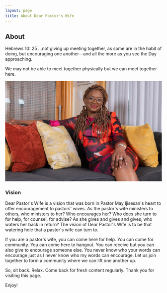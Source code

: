 ```yaml
---
layout: page
title: About Dear Pastor's Wife
---
```

## About
Hebrews 10: 25 ...not giving up meeting together, as some are in the habit of doing, but encouraging one another—and all the more as you see the Day approaching.

We may not be able to meet together physically but we can meet together here. 

![Emerald](img/about.png "DPW")

### Vision
Dear Pastor's Wife is a vision that was born in Pastor May Ijisesan's heart to offer encouragement to pastors' wives. As the pastor's wife ministers to others, who ministers to her? Who encourages her? Who does she turn to for help, for counsel, for advise? As she gives and gives and gives, who waters her back in return? The vision of Dear Pastor's Wife is to be that watering hole that a pastor's wife can turn to. 

If you are a pastor's wife, you can come here for help. You can come for community. You can come here to hangout. You can receive but you can also give to encourage someone else. You never know who your words can encourage just as I never know who my words can encourage. Let us join together to form a community where we can lift one another up.

So, sit back. Relax. Come back for fresh content regularly. Thank you for visiting this page.

Enjoy!